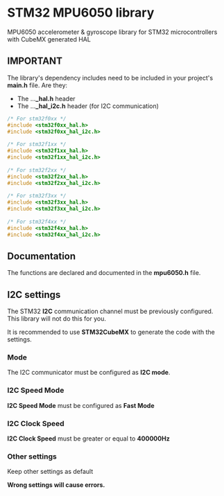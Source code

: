 # STM32 MPU6050 library 
MPU6050 accelerometer & gyroscope library for STM32 microcontrollers with CubeMX generated HAL

## IMPORTANT

The library's dependency includes need to be included in your project's **main.h** file. Are they:

* The ...**_hal.h** header
* The ...**_hal_i2c.h** header (for I2C communication)

```C
/* For stm32f0xx */
#include <stm32f0xx_hal.h>
#include <stm32f0xx_hal_i2c.h>
   
/* For stm32f1xx */
#include <stm32f1xx_hal.h>
#include <stm32f1xx_hal_i2c.h>
    
/* For stm32f2xx */
#include <stm32f2xx_hal.h>
#include <stm32f2xx_hal_i2c.h>
    
/* For stm32f3xx */
#include <stm32f3xx_hal.h>
#include <stm32f3xx_hal_i2c.h>
    
/* For stm32f4xx */
#include <stm32f4xx_hal.h>
#include <stm32f4xx_hal_i2c.h>

```

## Documentation
The functions are declared and documented in the **mpu6050.h** file.

## I2C settings
The STM32 **I2C** communication channel must be previously configured. This library will not do this for you.

It is recommended to use **STM32CubeMX** to generate the code with the settings.

### Mode
The I2C communicator must be configured as **I2C mode**.

### I2C Speed Mode
**I2C Speed Mode** must be configured as **Fast Mode**

### I2C Clock Speed
**I2C Clock Speed** must be greater or equal to **400000Hz**

### Other settings
Keep other settings as default

**Wrong settings will cause errors.**

